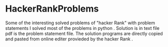 # HackerRankProblems
Some of the interesting solved problems of "hacker Rank" with problem statements 
I solved most of the problems in python .
Solution is in text file pdf is the problem statement file.
The solution programs are directly copied and pasted from online editer provieded by the 
hacker Rank . 
